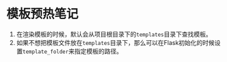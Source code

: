 # 模板预热笔记
1. 在渲染模板的时候，默认会从项目根目录下的`templates`目录下查找模板。
2. 如果不想把模板文件放在`templates`目录下，那么可以在Flask初始化的时候设置`template_folder`来指定模板的路径。